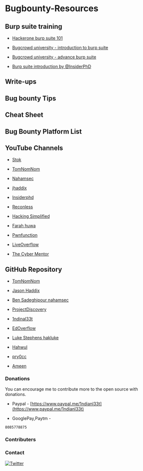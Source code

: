 # Bugbounty-Resources

## Burp suite training
- [Hackerone burp suite 101](https//www.youtube.com/playlist?list=PLxhvVyxYRviajtnHaICLg_ZcY47TpgGjR)
- [Bugcrowd university - introduction to burp suite](https://youtu.be/h2duGBZLEek)
- [Bugcrowd university - advance burp suite](https://youtu.be/kbi2KaAzTLg)

- [Burp suite introduction by @InsiderPhD](https://www.youtube.com/playlist?list=PLbyncTkpno5FwsKpcaiXBvmG2r75RLGo3)

## Write-ups

## Bug bounty Tips

## Cheat Sheet

## Bug Bounty Platform List

## YouTube Channels

- [Stok](https://www.youtube.com/channel/UCQN2DsjnYH60SFBIA6IkNwg?pbjreload=101)

- [TomNomNom](https://m.youtube.com/user/TomNomNomDotCom)

- [Nahamsec](https://m.youtube.com/channel/UCCZDt7MuC3Hzs6IH4xODLBw)

- [jhaddix](https://m.youtube.com/channel/UCk0f0svao7AKeK3RfiWxXEA)

- [Insiderphd](https://m.youtube.com/channel/UCPiN9NPjIer8Do9gUFxKv7A)

- [Reconless](https://m.youtube.com/channel/UCCp25j1Zh9vc_WFm-nB9fhQ)

- [Hacking Simplified](https://m.youtube.com/channel/UCARsgS1stRbRgh99E63Q3ng)

- [Farah huwa](https://m.youtube.com/channel/UCq9IyPMXiwD8yBFHkxmN8zg)

- [Pwnfunction](https://m.youtube.com/channel/UCW6MNdOsqv2E9AjQkv9we7A)

- [LiveOverflow](https://m.youtube.com/channel/UClcE-kVhqyiHCcjYwcpfj9w)

- [The Cyber Mentor](https://m.youtube.com/channel/UC0ArlFuFYMpEewyRBzdLHiw)

## GitHub Repository

- [TomNomNom](https://github.com/tomnomnom)

- [Jason Haddix](https://github.com/jhaddix)

- [Ben Sadeghipour nahamsec](https://github.com/nahamsec)

- [ProjectDiscovery](https://github.com/projectdiscovery)

- [1ndinal33t](https://github.com/1ndianl33t)

- [EdOverflow](https://github.com/EdOverflow)

- [Luke Stephens hakluke](https://github.com/hakluke)

- [Hahwul](https://github.com/hahwul)

- [pry0cc](https://github.com/pry0cc)

- [Ameen](https://github.com/ameenmaali)

### Donations
You can encourage me to contribute more to the open source with donations.

- Paypal - [https://www.paypal.me/1ndianl33t](https://www.paypal.me/1ndianl33t)

- GooglePay,Paytm -

`8085778875`

### Contributers




### Contact
[![Twitter](https://img.shields.io/badge/twitter-@1ndianl33t-blue.svg)](https://twitter.com/1ndianl33t)

